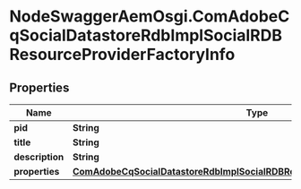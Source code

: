 # NodeSwaggerAemOsgi.ComAdobeCqSocialDatastoreRdbImplSocialRDBResourceProviderFactoryInfo

## Properties

Name | Type | Description | Notes
------------ | ------------- | ------------- | -------------
**pid** | **String** |  | [optional] 
**title** | **String** |  | [optional] 
**description** | **String** |  | [optional] 
**properties** | [**ComAdobeCqSocialDatastoreRdbImplSocialRDBResourceProviderFactoryProperties**](ComAdobeCqSocialDatastoreRdbImplSocialRDBResourceProviderFactoryProperties.md) |  | [optional] 



